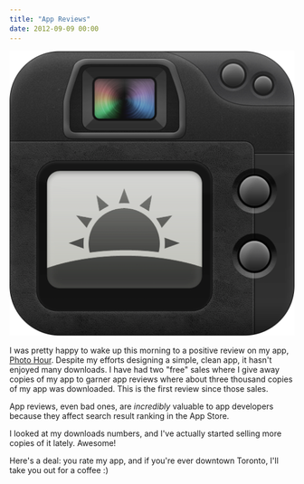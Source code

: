 ```yaml
---
title: "App Reviews"
date: 2012-09-09 00:00
---
```


 ![](/img/import/blog/app-reviews/AD674B13436F42919A69EC2BB287DC09.png)

I was pretty happy to wake up this morning to a positive review on my app, [Photo Hour](http://itunes.apple.com/us/app/photo-hour/id524263013). Despite my efforts designing a simple, clean app, it hasn't enjoyed many downloads. I have had two "free" sales where I give away copies of my app to garner app reviews where about three thousand copies of my app was downloaded. This is the first review since those sales.

App reviews, even bad ones, are _incredibly_ valuable to app developers because they affect search result ranking in the App Store.

I looked at my downloads numbers, and I've actually started selling more copies of it lately. Awesome!

Here's a deal: you rate my app, and if you're ever downtown Toronto, I'll take you out for a coffee :)

<!-- more -->
